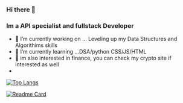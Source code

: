 ### Hi there 👋
### Im a API specialist and fullstack Developer



- 🔭 I’m currently working on ... Leveling up my Data Structures and Algorithims skills
- 🌱 I’m currently learning ...DSA/python CSS/JS/HTML
- 🌱 im also interested in finance, you can check my crypto site if interested as well
- 

[![Top Langs](https://github-readme-stats.vercel.app/api/top-langs/?username=calmcat1)](https://github.com/anuraghazra/github-readme-stats)

[![Readme Card](https://github-readme-stats.vercel.app/api/pin/?username=calmcat1&repo=calmcat1)](https://github.com/anuraghazra/github-readme-stats)
